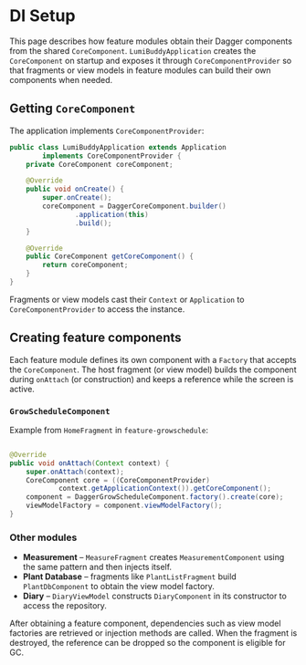 # DI Setup

This page describes how feature modules obtain their Dagger components from the
shared `CoreComponent`. `LumiBuddyApplication` creates the `CoreComponent` on
startup and exposes it through `CoreComponentProvider` so that fragments or
view models in feature modules can build their own components when needed.

## Getting `CoreComponent`

The application implements `CoreComponentProvider`:

```java
public class LumiBuddyApplication extends Application
        implements CoreComponentProvider {
    private CoreComponent coreComponent;

    @Override
    public void onCreate() {
        super.onCreate();
        coreComponent = DaggerCoreComponent.builder()
                .application(this)
                .build();
    }

    @Override
    public CoreComponent getCoreComponent() {
        return coreComponent;
    }
}
```

Fragments or view models cast their `Context` or `Application` to
`CoreComponentProvider` to access the instance.

## Creating feature components

Each feature module defines its own component with a `Factory` that accepts the
`CoreComponent`. The host fragment (or view model) builds the component during
`onAttach` (or construction) and keeps a reference while the screen is active.

### `GrowScheduleComponent`

Example from `HomeFragment` in `feature-growschedule`:

```java

@Override
public void onAttach(Context context) {
    super.onAttach(context);
    CoreComponent core = ((CoreComponentProvider)
            context.getApplicationContext()).getCoreComponent();
    component = DaggerGrowScheduleComponent.factory().create(core);
    viewModelFactory = component.viewModelFactory();
}
```

### Other modules

- **Measurement** – `MeasureFragment` creates
  `MeasurementComponent` using the same pattern and then injects itself.
- **Plant Database** – fragments like `PlantListFragment` build
  `PlantDbComponent` to obtain the view model factory.
- **Diary** – `DiaryViewModel` constructs `DiaryComponent` in its constructor
  to access the repository.

After obtaining a feature component, dependencies such as view model factories
are retrieved or injection methods are called. When the fragment is destroyed,
the reference can be dropped so the component is eligible for GC.
